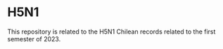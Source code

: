 # H5N1
This repository is related to the H5N1 Chilean records related to the first semester of 2023.
